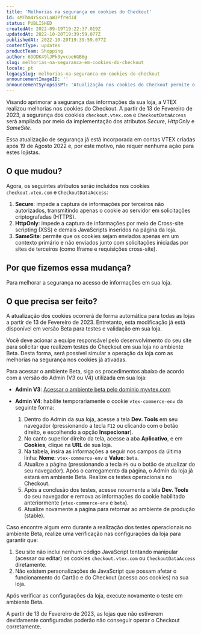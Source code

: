 ```yaml
---
title: 'Melhorias na segurança em cookies do Checkout'
id: 4MThm4Y5sxYLaW3PfrHdJd
status: PUBLISHED
createdAt: 2022-09-19T19:22:37.019Z
updatedAt: 2022-10-20T19:39:59.077Z
publishedAt: 2022-10-20T19:39:59.077Z
contentType: updates
productTeam: Shopping
author: 6DODK49lJPk3yvcoe6GB6g
slug: melhorias-na-seguranca-em-cookies-do-checkout
locale: pt
legacySlug: melhorias-na-seguranca-em-cookies-do-checkout
announcementImageID: ''
announcementSynopsisPT: 'Atualização nos cookies do Checkout permite o aumento de segurança em sua loja'
---
```


Visando aprimorar a segurança das informações da sua loja, a VTEX realizou melhorias nos cookies do Checkout. A partir de 13 de Fevereiro de 2023, a segurança dos cookies `checkout.vtex.com` e `CheckoutDataAccess` será ampliada por meio da implementação dos atributos _Secure_, _HttpOnly_ e _SameSite_.

Essa atualização de segurança já está incorporada em contas VTEX criadas após 19 de Agosto 2022 e, por este motivo, não requer nenhuma ação para estes lojistas.

## O que mudou?

Agora, os seguintes atributos serão incluídos nos cookies `checkout.vtex.com` e `CheckoutDataAccess`:

1. __Secure__: impede a captura de informações por terceiros não autorizados, transmitindo apenas o cookie ao servidor em solicitações criptografadas (HTTPS).
2. __HttpOnly__: impede a captura de informações por meio de Cross-site scripting (XSS) e demais JavaScripts inseridos na página da loja.
3. __SameSite__: permite que os cookies sejam enviados apenas em um contexto primário e não enviados junto com solicitações iniciadas por sites de terceiros (como Iframe e requisições cross-site).

## Por que fizemos essa mudança?

Para melhorar a segurança no acesso de informações em sua loja.

## O que precisa ser feito?

A atualização dos cookies ocorrerá de forma automática para todas as lojas a partir de 13 de Fevereiro de 2023. Entretanto, esta modificação já está disponível em versão Beta para testes e validação em sua loja.

Você deve acionar a equipe responsável pelo desenvolvimento do seu site para solicitar que realizem testes do Checkout em sua loja no ambiente Beta. Desta forma, será possível simular a operação da loja com as melhorias na segurança nos cookies já ativadas.

Para acessar o ambiente Beta, siga os procedimentos abaixo de acordo com a versão do Admin (V3 ou V4) utilizada em sua loja:

- **Admin V3**: [Acessar o ambiente beta pelo domínio myvtex.com](https://help.vtex.com/pt/tutorial/acessar-o-ambiente-beta-pelo-dominio-myvtex-com--3BHM289568gcSwk2O80Asu)

- **Admin V4**: habilite temporariamente o cookie `vtex-commerce-env` da seguinte forma:

     1. Dentro do Admin da sua loja, acesse a tela **Dev. Tools** em seu navegador (pressionando a tecla `F12` ou clicando com o botão direito, e escolhendo a opção **Inspecionar**).
     2. No canto superior direito da tela, acesse a aba **Aplicativo**, e em **Cookies**, clique na **URL** de sua loja.
     3. Na tabela, insira as informações a seguir nos campos da última linha: **Nome**: `vtex-commerce-env` e **Value**: `beta`.
     4. Atualize a página (pressionando a tecla `F5` ou o botão de atualizar do seu navegador).  Após o carregamento da página, o Admin da loja já estará em ambiente Beta. Realize os testes operacionais no Checkout.
     5. Após a conclusão dos testes, acesse novamente a tela **Dev. Tools** do seu navegador e remova as informações do cookie habilitado anteriormente (`vtex-commerce-env` e `beta`).
     6. Atualize novamente a página para retornar ao ambiente de produção (stable).

Caso encontre algum erro durante a realização dos testes operacionais no ambiente Beta, realize uma verificação nas configurações da loja para garantir que:

1. Seu site não inclui nenhum código JavaScript tentando manipular (acessar ou editar) os cookies `checkout.vtex.com` ou `CheckoutDataAccess` diretamente.
2. Não existem personalizações de JavaScript que possam afetar o funcionamento do Cartão e do Checkout (acesso aos cookies) na sua loja.

Após verificar as configurações da loja, execute novamente o teste em ambiente Beta.

<div class="alert alert-warning">
A partir de 13 de Fevereiro de 2023, as lojas que não estiverem devidamente configuradas poderão não conseguir operar o Checkout corretamente.
</div>

